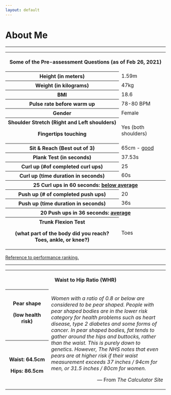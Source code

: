 ```yaml
---
layout: default
---
```

# About Me
***

<table>
  <tr>
    <th colspan="2"><p style="text-align:center;">Some of the Pre-assessment Questions (as of Feb 26, 2021)</p></th>
  </tr>
  <tr>
    <th>Height (in meters)</th>
    <td>1.59m</td>
  </tr>
  <tr>
    <th>Weight (in kilograms)</th>
    <td>47kg</td>
  </tr>
  <tr>
    <th>BMI</th>
    <td>18.6</td>
  </tr>
  <tr>
    <th>Pulse rate before warm up</th>
    <td>78-80 BPM</td>
  </tr>
  <tr>
    <th>Gender</th>
    <td>Female</td>
  </tr>
  <tr>
    <th>Shoulder Stretch (Right and Left shoulders) <p>Fingertips touching</p></th>
    <td>Yes (both shoulders)</td>
  </tr>
  <tr>
    <th>Sit & Reach (Best out of 3)</th>
    <td>65cm - <a href="">good</a></td>
  </tr>
  <tr>
    <th>Plank Test (in seconds)</th>
    <td>37.53s</td>
  </tr>
  <tr>
    <th>Curl up (#of completed curl ups)</th>
    <td>25</td>
  </tr>
  <tr>
    <th>Curl up (time duration in seconds)</th>
    <td>60s</td>
  </tr>
  <tr>
    <th colspan="2" style="text-align: center;"> 25 Curl ups in 60 seconds: <a href="">below average</a></th>
  </tr>
  <tr>
    <th>Push up (# of completed push ups)</th>
    <td>20</td>
  </tr>
  <tr>
    <th>Push up (time duration in seconds)</th>
    <td>36s</td>
  </tr>
  <tr>
    <th colspan="2" style="text-align: center;"> 20 Push ups in 36 seconds: <a href="">average</a></th>
  </tr>
  <tr>
    <th>Trunk Flexion Test
      <p>(what part of the body did you reach? Toes, ankle, or knee?)</p>
    </th>
    <td>Toes</td>
  </tr>
</table>

[Reference to performance ranking.](url)

---

<table>
  <tr>
    <th colspan="2"><p style="text-align:center;">Waist to Hip Ratio (WHR)</p></th>
  </tr>
  <tr>
    <th width="120px">Pear shape
      <p>(low health risk)</p>
    </th>
    <td rowspan="2"><p><i>Women with a ratio of 0.8 or below are considered to be pear shaped. People with pear shaped bodies are in the lower risk category for health problems such as heart disease, type 2 diabetes and some forms of cancer. In pear shaped bodies, fat tends to gather around the hips and buttocks, rather than the waist. This is purely down to genetics. However, The NHS notes that even pears are at higher risk if their waist measurement exceeds 37 inches / 94cm for men, or 31.5 inches / 80cm for women.</i></p>
      <p style="text-align: right;">&#8212; From <i>The Calculator Site</i></p>
    </td>
  </tr>
  <tr>
    <th><p>Waist: 64.5cm</p>
      <p>Hips: 86.5cm</p></th>
  </tr>
</table>
